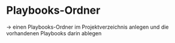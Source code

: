 # Playbooks-Ordner

-> einen Playbooks-Ordner im Projektverzeichnis anlegen und die vorhandenen Playbooks darin ablegen




